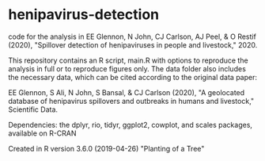 # henipavirus-detection

code for the analysis in EE Glennon, N John, CJ Carlson, AJ Peel, & O Restif 
(2020), "Spillover detection of henipaviruses in people and livestock," 2020.
    
This repository contains an R script, main.R with options to reproduce the 
analysis in full or to reproduce figures only. The data folder also includes 
the necessary data, which can be cited according to the original data paper:

EE Glennon, S Ali, N John, S Bansal, & CJ Carlson (2020), "A geolocated database 
of henipavirus spillovers and outbreaks in humans and livestock," Scientific Data. 

Dependencies: the dplyr, rio, tidyr, ggplot2, cowplot, and scales packages,
              available on R-CRAN
              
Created in R version 3.6.0 (2019-04-26) "Planting of a Tree"
